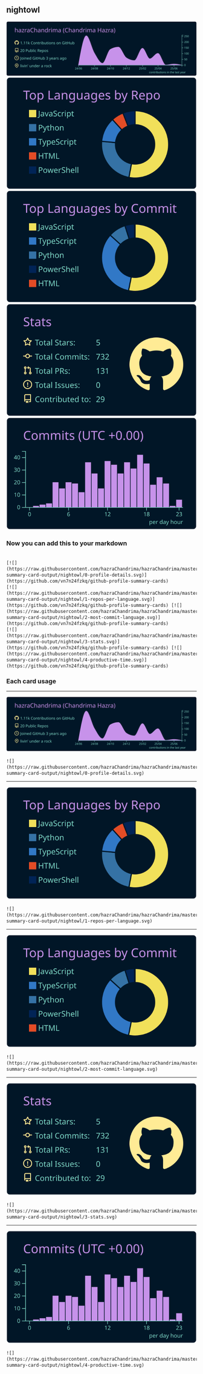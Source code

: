 ## nightowl

[![](./0-profile-details.svg)](https://github.com/vn7n24fzkq/github-profile-summary-cards)
[![](./1-repos-per-language.svg)](https://github.com/vn7n24fzkq/github-profile-summary-cards) [![](./2-most-commit-language.svg)](https://github.com/vn7n24fzkq/github-profile-summary-cards)
[![](./3-stats.svg)](https://github.com/vn7n24fzkq/github-profile-summary-cards) [![](./4-productive-time.svg)](https://github.com/vn7n24fzkq/github-profile-summary-cards)
### Now you can add this to your markdown
```

[![](https://raw.githubusercontent.com/hazraChandrima/hazraChandrima/master/profile-summary-card-output/nightowl/0-profile-details.svg)](https://github.com/vn7n24fzkq/github-profile-summary-cards)
[![](https://raw.githubusercontent.com/hazraChandrima/hazraChandrima/master/profile-summary-card-output/nightowl/1-repos-per-language.svg)](https://github.com/vn7n24fzkq/github-profile-summary-cards) [![](https://raw.githubusercontent.com/hazraChandrima/hazraChandrima/master/profile-summary-card-output/nightowl/2-most-commit-language.svg)](https://github.com/vn7n24fzkq/github-profile-summary-cards)
[![](https://raw.githubusercontent.com/hazraChandrima/hazraChandrima/master/profile-summary-card-output/nightowl/3-stats.svg)](https://github.com/vn7n24fzkq/github-profile-summary-cards) [![](https://raw.githubusercontent.com/hazraChandrima/hazraChandrima/master/profile-summary-card-output/nightowl/4-productive-time.svg)](https://github.com/vn7n24fzkq/github-profile-summary-cards)

```

### Each card usage
---

![](./0-profile-details.svg)

```
![](https://raw.githubusercontent.com/hazraChandrima/hazraChandrima/master/profile-summary-card-output/nightowl/0-profile-details.svg)
```

    

---

![](./1-repos-per-language.svg)

```
![](https://raw.githubusercontent.com/hazraChandrima/hazraChandrima/master/profile-summary-card-output/nightowl/1-repos-per-language.svg)
```

    

---

![](./2-most-commit-language.svg)

```
![](https://raw.githubusercontent.com/hazraChandrima/hazraChandrima/master/profile-summary-card-output/nightowl/2-most-commit-language.svg)
```

    

---

![](./3-stats.svg)

```
![](https://raw.githubusercontent.com/hazraChandrima/hazraChandrima/master/profile-summary-card-output/nightowl/3-stats.svg)
```

    

---

![](./4-productive-time.svg)

```
![](https://raw.githubusercontent.com/hazraChandrima/hazraChandrima/master/profile-summary-card-output/nightowl/4-productive-time.svg)
```

    
